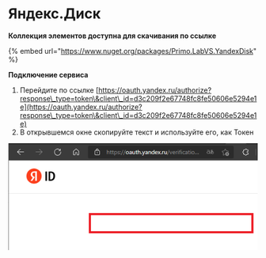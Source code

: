 # Яндекс.Диск

**Коллекция элементов доступна для скачивания по ссылке**

{% embed url="https://www.nuget.org/packages/Primo.LabVS.YandexDisk" %}

**Подключение сервиса**

1. &#x20;Перейдите по ссылке [https://oauth.yandex.ru/authorize?response\_type=token\&client\_id=d3c209f2e67748fc8fe50606e5294e1e](https://oauth.yandex.ru/authorize?response\_type=token\&client\_id=d3c209f2e67748fc8fe50606e5294e1e)
2. В открывшемся окне скопируйте текст и используйте его, как Токен

![](<../../../../.gitbook/assets/image (569).png>)
